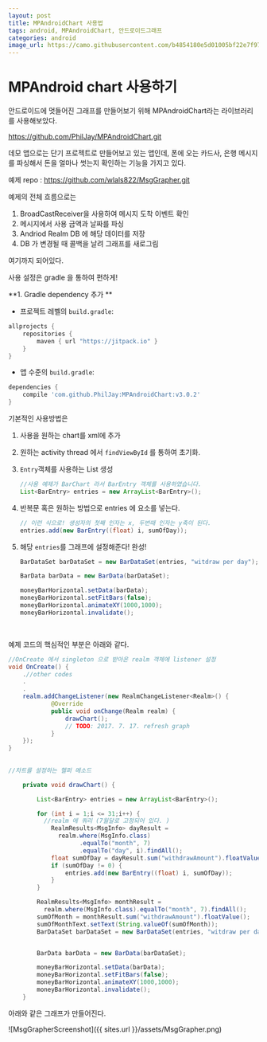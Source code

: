 ```yaml
---
layout: post
title: MPAndroidChart 사용법
tags: android, MPAndroidChart, 안드로이드그래프
categories: android
image_url: https://camo.githubusercontent.com/b4854180e5d01005bf22e7f97b0ca4b9d514c03a/68747470733a2f2f7261772e6769746875622e636f6d2f5068696c4a61792f4d5043686172742f6d61737465722f64657369676e2f666561747572655f677261706869632e706e67
---
```




# MPAndroid chart 사용하기

안드로이드에 멋들어진 그래프를 만들어보기 위해 MPAndroidChart라는 라이브러리를 사용해보았다. 

https://github.com/PhilJay/MPAndroidChart.git



데모 앱으로는 단기 프로젝트로 만들어보고 있는 앱인데, 폰에 오는 카드사, 은행 메시지를 파싱해서 돈을 얼마나 썻는지 확인하는 기능을 가지고 있다. 

예제 repo : https://github.com/wlals822/MsgGrapher.git



예제의 전체 흐름으로는 

1. BroadCastReceiver을 사용하여 메시지 도착 이벤트 확인
2. 메시지에서 사용 금액과 날짜를 파싱
3. Andriod Realm DB 에 해당 데이터를 저장 
4. DB 가 변경될 때 콜백을 날려 그래프를 새로그림 







여기까지 되어있다. 


사용 설정은 gradle 을 통하여 편하게! 

**1. Gradle dependency 추가 ** 

-  프로젝트 레벨의 `build.gradle`:

```gradle
allprojects {
	repositories {
		maven { url "https://jitpack.io" }
	}
}
```
-  앱 수준의  `build.gradle`:

```gradle
dependencies {
	compile 'com.github.PhilJay:MPAndroidChart:v3.0.2'
}
```





기본적인 사용방법은 

1. 사용을 원하는 chart를  xml에 추가 

2. 원하는 activity thread 에서 `findViewById` 를 통하여 초기화. 

3. `Entry`객체를 사용하는 List 생성

   ```java
   //사용 예제가 BarChart 라서 BarEntry 객체를 사용하였습니다. 
   List<BarEntry> entries = new ArrayList<BarEntry>();
   ```

4. 반복문 혹은 원하는 방법으로 entries 에 요소를 넣는다.

   ```java
   // 이런 식으로! 생성자의 첫째 인자는 x, 두번때 인자는 y축이 된다. 
   entries.add(new BarEntry((float) i, sumOfDay));
   ```

5. 해당 `entries`를 그래프에 설정해준다! 완성! 

   ```java
   BarDataSet barDataSet = new BarDataSet(entries, "witdraw per day");

   BarData barData = new BarData(barDataSet);

   moneyBarHorizontal.setData(barData);
   moneyBarHorizontal.setFitBars(false);
   moneyBarHorizontal.animateXY(1000,1000);
   moneyBarHorizontal.invalidate();
   ```

   ​

예제 코드의 핵심적인 부분은 아래와 같다. 

```java
//OnCreate 에서 singleton 으로 받아온 realm 객체에 listener 설정
void OnCreate() {
    .//other codes 
    .
    .
    realm.addChangeListener(new RealmChangeListener<Realm>() {
            @Override
            public void onChange(Realm realm) {
                drawChart();
                // TODO: 2017. 7. 17. refresh graph
            }
    });
}
    
    
//차트를 설정하는 헬퍼 메소드 

    private void drawChart() {

        List<BarEntry> entries = new ArrayList<BarEntry>();

        for (int i = 1;i <= 31;i++) {
          //realm 에 쿼리 (7월달로 고정되어 있다. )
            RealmResults<MsgInfo> dayResult = 
              realm.where(MsgInfo.class)
              		.equalTo("month", 7)
              		.equalTo("day", i).findAll();
            float sumOfDay = dayResult.sum("withdrawAmount").floatValue();
            if (sumOfDay != 0) {
                entries.add(new BarEntry((float) i, sumOfDay));
            }
        }

        RealmResults<MsgInfo> monthResult = 
          realm.where(MsgInfo.class).equalTo("month", 7).findAll();
        sumOfMonth = monthResult.sum("withdrawAmount").floatValue();
        sumOfMonthText.setText(String.valueOf(sumOfMonth));
        BarDataSet barDataSet = new BarDataSet(entries, "witdraw per day");


        BarData barData = new BarData(barDataSet);

        moneyBarHorizontal.setData(barData);
        moneyBarHorizontal.setFitBars(false);
        moneyBarHorizontal.animateXY(1000,1000);
        moneyBarHorizontal.invalidate();
    }
```



아래와 같은 그래프가 만들어진다. 

![MsgGrapherScreenshot]({{ sites.url }}/assets/MsgGrapher.png)